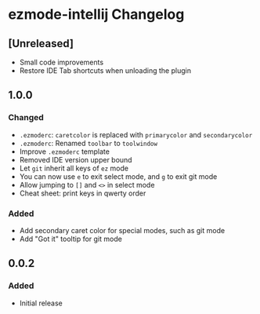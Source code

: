 <!-- Keep a Changelog guide -> https://keepachangelog.com -->

# ezmode-intellij Changelog

## [Unreleased]
- Small code improvements
- Restore IDE Tab shortcuts when unloading the plugin

## 1.0.0
### Changed
- `.ezmoderc`: `caretcolor` is replaced with `primarycolor` and `secondarycolor`
- `.ezmoderc`: Renamed `toolbar` to `toolwindow`
- Improve `.ezmoderc` template
- Removed IDE version upper bound
- Let `git` inherit all keys of `ez` mode
- You can now use `e` to exit select mode, and `g` to exit git mode
- Allow jumping to `[]` and `<>` in select mode
- Cheat sheet: print keys in qwerty order

### Added
- Add secondary caret color for special modes, such as git mode
- Add "Got it" tooltip for git mode

## 0.0.2
### Added
- Initial release
